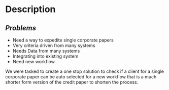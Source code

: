 
# Description

## *Problems*

- Need a way to expedite single corporate papers
- Very criteria driven from many systems
- Needs Data from many systems
- Integrating into existing system
- Need new workflow

We were tasked to create a one stop solution to check if a client for a single corporate paper can be auto selected for a new workflow that is a much shorter form version of the credit paper to shorten the process. 